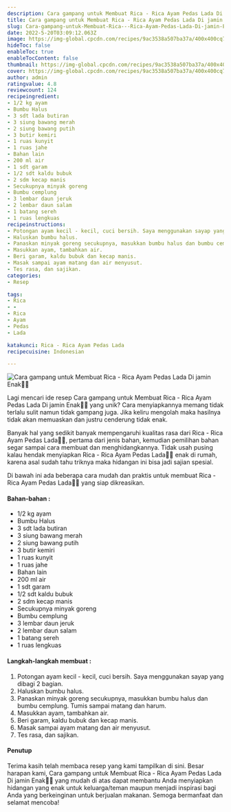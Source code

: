 ```yaml
---
description: Cara gampang untuk Membuat Rica - Rica Ayam Pedas Lada Di jamin Enak"
title: Cara gampang untuk Membuat Rica - Rica Ayam Pedas Lada Di jamin Enak
slug: Cara-gampang-untuk-Membuat-Rica---Rica-Ayam-Pedas-Lada-Di-jamin-Enak
date: 2022-5-20T03:09:12.063Z
image: https://img-global.cpcdn.com/recipes/9ac3538a507ba37a/400x400cq70/photo.jpg
hideToc: false
enableToc: true
enableTocContent: false
thumbnail: https://img-global.cpcdn.com/recipes/9ac3538a507ba37a/400x400cq70/photo.jpg
cover: https://img-global.cpcdn.com/recipes/9ac3538a507ba37a/400x400cq70/photo.jpg
author: admin
ratingvalue: 4.8
reviewcount: 124
recipeingredient:
- 1/2 kg ayam
- Bumbu Halus
- 3 sdt lada butiran
- 3 siung bawang merah
- 2 siung bawang putih
- 3 butir kemiri
- 1 ruas kunyit
- 1 ruas jahe
- Bahan lain
- 200 ml air
- 1 sdt garam
- 1/2 sdt kaldu bubuk
- 2 sdm kecap manis
- Secukupnya minyak goreng
- Bumbu cemplung
- 3 lembar daun jeruk
- 2 lembar daun salam
- 1 batang sereh
- 1 ruas lengkuas
recipeinstructions:
- Potongan ayam kecil - kecil, cuci bersih. Saya menggunakan sayap yang dibagi 2 bagian.
- Haluskan bumbu halus.
- Panaskan minyak goreng secukupnya, masukkan bumbu halus dan bumbu cemplung. Tumis sampai matang dan harum.
- Masukkan ayam, tambahkan air.
- Beri garam, kaldu bubuk dan kecap manis.
- Masak sampai ayam matang dan air menyusut.
- Tes rasa, dan sajikan.
categories:
- Resep

tags:
- Rica
- -
- Rica
- Ayam
- Pedas
- Lada

katakunci: Rica - Rica Ayam Pedas Lada
recipecuisine: Indonesian

---
```


![Cara gampang untuk Membuat Rica - Rica Ayam Pedas Lada Di jamin Enak👩‍🍳](https://img-global.cpcdn.com/recipes/9ac3538a507ba37a/400x400cq70/photo.jpg)

Lagi mencari ide resep Cara gampang untuk Membuat Rica - Rica Ayam Pedas Lada Di jamin Enak👩‍🍳 yang unik? Cara menyiapkannya memang tidak terlalu sulit namun tidak gampang juga. Jika keliru mengolah maka hasilnya tidak akan memuaskan dan justru cenderung tidak enak.

Banyak hal yang sedikit banyak mempengaruhi kualitas rasa dari Rica - Rica Ayam Pedas Lada👩‍🍳, pertama dari jenis bahan, kemudian pemilihan bahan segar sampai cara membuat dan menghidangkannya. Tidak usah pusing kalau hendak menyiapkan Rica - Rica Ayam Pedas Lada👩‍🍳 enak di rumah, karena asal sudah tahu triknya maka hidangan ini bisa jadi sajian spesial.

Di bawah ini ada beberapa cara mudah dan praktis untuk membuat Rica - Rica Ayam Pedas Lada👩‍🍳 yang siap dikreasikan.

<!--inarticleads1-->

#### Bahan-bahan :

- 1/2 kg ayam
- Bumbu Halus
- 3 sdt lada butiran
- 3 siung bawang merah
- 2 siung bawang putih
- 3 butir kemiri
- 1 ruas kunyit
- 1 ruas jahe
- Bahan lain
- 200 ml air
- 1 sdt garam
- 1/2 sdt kaldu bubuk
- 2 sdm kecap manis
- Secukupnya minyak goreng
- Bumbu cemplung
- 3 lembar daun jeruk
- 2 lembar daun salam
- 1 batang sereh
- 1 ruas lengkuas

<!--inarticleads2-->

#### Langkah-langkah membuat :

1. Potongan ayam kecil - kecil, cuci bersih. Saya menggunakan sayap yang dibagi 2 bagian.
1. Haluskan bumbu halus.
1. Panaskan minyak goreng secukupnya, masukkan bumbu halus dan bumbu cemplung. Tumis sampai matang dan harum.
1. Masukkan ayam, tambahkan air.
1. Beri garam, kaldu bubuk dan kecap manis.
1. Masak sampai ayam matang dan air menyusut.
1. Tes rasa, dan sajikan.

#### Penutup

Terima kasih telah membaca resep yang kami tampilkan di sini. Besar harapan kami, Cara gampang untuk Membuat Rica - Rica Ayam Pedas Lada Di jamin Enak👩‍🍳 yang mudah di atas dapat membantu Anda menyiapkan hidangan yang enak untuk keluarga/teman maupun menjadi inspirasi bagi Anda yang berkeinginan untuk berjualan makanan. Semoga bermanfaat dan selamat mencoba!